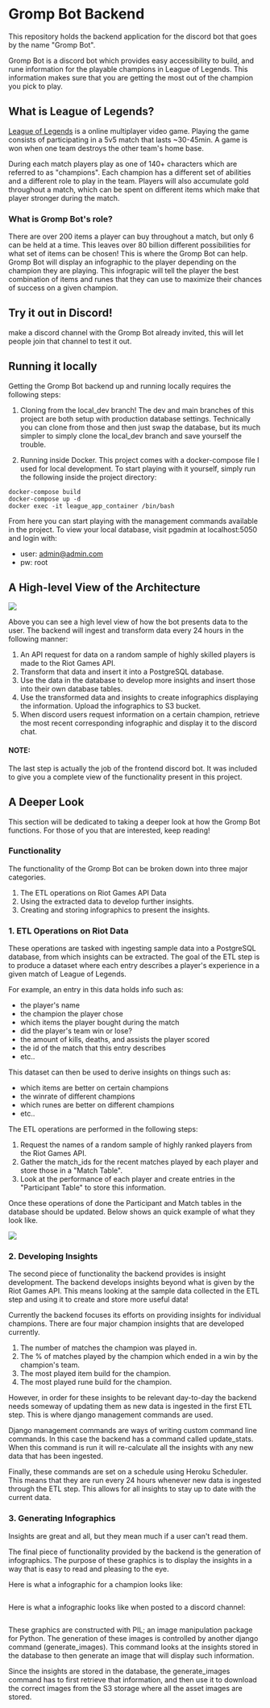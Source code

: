 # Gromp Bot Backend
This repository holds the backend application for the discord bot that goes by the name "Gromp Bot".

Gromp Bot is a discord bot which provides easy accessibility to build, and rune information for the playable champions in League of Legends. This information makes sure that you are getting the most out of the champion you pick to play.

## What is League of Legends?

[League of Legends](https://www.leagueoflegends.com/en-us/) is a online multiplayer video game. Playing the game consists of participating in a 5v5 match that lasts ~30-45min. A game is won when one team destroys the other team's home base. 

During each match players play as one of 140+ characters which are referred to as "champions". Each champion has a different set of abilities and a different role to play in the team. Players will also accumulate gold throughout a match, which can be spent on different items which make that player stronger during the match. 

### What is Gromp Bot's role?
There are over 200 items a player can buy throughout a match, but only 6 can be held at a time. This leaves over 80 billion different possibilities for what set of items can be chosen! This is where the Gromp Bot can help. Gromp Bot will display an infographic to the player depending on the champion they are playing. This infograpic will tell the player the best combination of items and runes that they can use to maximize their chances of success on a given champion.



## Try it out in Discord!
make a discord channel with the Gromp Bot already invited, this will let people join that channel to test it out.

## Running it locally
Getting the Gromp Bot backend up and running locally requires the following steps:

1. Cloning from the local_dev branch! The dev and main branches of this project are both setup with production database settings. Technically you can clone from those and then just swap the database, but its much simpler to simply clone the local_dev branch and save yourself the trouble. 

2. Running inside Docker. This project comes with a docker-compose file I used for local development. To start playing with it yourself, simply run the following inside the project directory:
```
docker-compose build
docker-compose up -d
docker exec -it league_app_container /bin/bash
```

From here you can start playing with the management commands available in the project. To view your local database, visit pgadmin at localhost:5050 and login with:

- user: admin@admin.com
- pw: root


## A High-level View of the Architecture

<img src="https://league-bot-image-bucket.s3.amazonaws.com/readme_pictures/Highest_Level.png"/>


Above you can see a high level view of how the bot presents data to the user. 
The backend will ingest and transform data every 24 hours in the following manner:

1. An API request for data on a random sample of highly skilled players is made to the Riot Games API. 
2. Transform that data and insert it into a PostgreSQL database. 
3. Use the data in the database to develop more insights and insert those into their own database tables.
4. Use the transformed data and insights to create infographics displaying the information. Upload the infographics to S3 bucket.
5. When discord users request information on a certain champion, retrieve the most recent corresponding infographic and display it to the discord chat.

#### NOTE:
The last step is actually the job of the frontend discord bot. It was included to give you a complete view of the functionality present in this project.


## A Deeper Look

This section will be dedicated to taking a deeper look at how the Gromp Bot functions. For those of you that are interested, keep reading!

### Functionality
The functionality of the Gromp Bot can be broken down into three major categories. 

1. The ETL operations on Riot Games API Data
2. Using the extracted data to develop further insights.
3. Creating and storing infographics to present the insights.

### 1. ETL Operations on Riot Data

These operations are tasked with ingesting sample data into a PostgreSQL database, from which insights can be extracted. The goal of the ETL step is to produce a dataset where each entry describes a player's experience in a given match of League of Legends.

For example, an entry in this data holds info such as:

- the player's name
- the champion the player chose
- which items the player bought during the match
- did the player's team win or lose?
- the amount of kills, deaths, and assists the player scored
- the id of the match that this entry describes
- etc..

This dataset can then be used to derive insights on things such as:

- which items are better on certain champions
- the winrate of different champions
- which runes are better on different champions
- etc..

The ETL operations are performed in the following steps:

1. Request the names of a random sample of highly ranked players from the Riot Games API.
2. Gather the match_ids for the recent matches played by each player and store those in a "Match Table".
3. Look at the performance of each player and create entries in the "Participant Table" to store this information.

Once these operations of done the Participant and Match tables in the database should be updated. Below shows an quick example of what they look like.

<img src="https://league-bot-image-bucket.s3.amazonaws.com/readme_pictures/PartandMatchERD.png"/>


### 2. Developing Insights

The second piece of functionality the backend provides is insight development. The backend develops insights beyond what is given by the Riot Games API. This means looking at the sample data collected in the ETL step and using it to create and store more useful data!

Currently the backend focuses its efforts on providing insights for individual champions. There are four major champion insights that are developed currently.

1. The number of matches the champion was played in.
2. The % of matches played by the champion which ended in a win by the champion's team.
3. The most played item build for the champion.
4. The most played rune build for the champion.

However, in order for these insights to be relevant day-to-day the backend needs someway of updating them as new data is ingested in the first ETL step. This is where django management commands are used. 

Django management commands are ways of writing custom command line commands. In this case the backend has a command called update_stats. When this command is run it will re-calculate all the insights with any new data that has been ingested.

Finally, these commands are set on a schedule using Heroku Scheduler. This means that they are run every 24 hours whenever new data is ingested through the ETL step. This allows for all insights to stay up to date with the current data.

### 3. Generating Infographics

Insights are great and all, but they mean much if a user can't read them.

The final piece of functionality provided by the backend is the generation of infographics. The purpose of these graphics is to display the insights in a way that is easy to read and pleasing to the eye. 

Here is what a infographic for a champion looks like:

<img>

Here is what a infographic looks like when posted to a discord channel:

<img>

These graphics are constructed with PIL; an image manipulation package for Python. The generation of these images is controlled by another django command (generate_images). This command looks at the insights stored in the database to then generate an image that will display such information.

Since the insights are stored in the database, the generate_images command has to first retrieve that information, and then use it to download the correct images from the S3 storage where all the asset images are stored.


 














